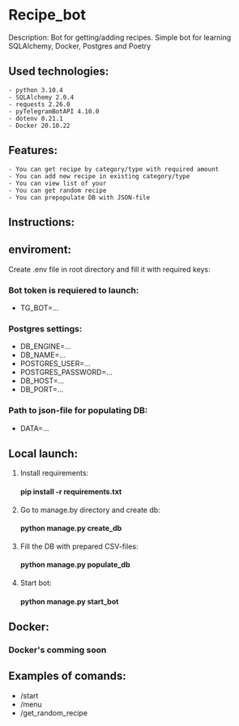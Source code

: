 # Recipe_bot

Description: Bot for getting/adding recipes.
Simple bot for learning SQLAlchemy, Docker, Postgres and Poetry


Used technologies:
-
    - python 3.10.4
    - SQLAlchemy 2.0.4
    - requests 2.26.0
    - pyTelegramBotAPI 4.10.0
    - dotenv 0.21.1
    - Docker 20.10.22
Features:
-
    - You can get recipe by category/type with required amount
    - You can add new recipe in existing category/type
    - You can view list of your
    - You can get random recipe
    - You can prepopulate DB with JSON-file

Instructions:
-
## enviroment:
Create .env file in root directory and fill it with required keys:

### Bot token is requiered to launch:
- TG_BOT=...
### Postgres settings:
- DB_ENGINE=...
- DB_NAME=...
- POSTGRES_USER=...
- POSTGRES_PASSWORD=...
- DB_HOST=...
- DB_PORT=...
### Path to json-file for populating DB:
- DATA=...


## Local launch:

1. Install requirements:
    #### pip install -r requirements.txt
2. Go to manage.by directory and create db:
    #### python manage.py create_db
3. Fill the DB with prepared CSV-files:
    #### python manage.py populate_db
4. Start bot:
    #### python manage.py start_bot


## Docker:
### Docker's comming soon


Examples of comands:
-
  - /start
  - /menu
  - /get_random_recipe
